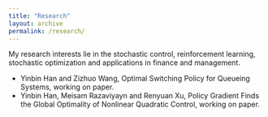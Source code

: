 ```yaml
---
title: "Research"
layout: archive
permalink: /research/
---
```


My research interests lie in the stochastic control, reinforcement learning, stochastic optimization and applications in finance and management. 

* Yinbin Han and Zizhuo Wang, Optimal Switching Policy for Queueing Systems, working on paper.
* Yinbin Han, Meisam Razaviyayn and Renyuan Xu, Policy Gradient Finds the Global Optimality of Nonlinear Quadratic Control, working on paper. 